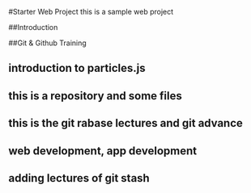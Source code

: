 #Starter Web Project
 this is a sample web project 

##Introduction

##Git & Github Training
## introduction to particles.js
## this is a repository and some files

## this is the git rabase lectures and git advance

## web development, app development
## adding lectures of git stash
